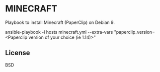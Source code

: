 MINECRAFT
==========

Playbook to install Minecraft (PaperClip) on Debian 9.

ansible-playbook -i hosts minecraft.yml --extra-vars "paperclip_version=\<Paperclip version of your choice (ie 1.14)\>"


License
-------

BSD
